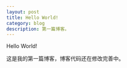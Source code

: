```yaml
---
layout: post
title: Hello World!
category: blog
description: 第一篇博客。
---
```


Hello World!

这是我的第一篇博客，博客代码还在修改完善中。